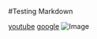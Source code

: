 #Testing Markdown 

[youtube](https://www.youtube.com/)
[google](https://www.google.com/)
![Image](http://url/a.png)